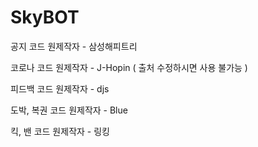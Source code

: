 # SkyBOT

공지 코드 원제작자 - 삼성해피트리

코로나 코드 원제작자 - J-Hopin ( 출처 수정하시면 사용 불가능 )

피드백 코드 원제작자 - djs

도박, 복권 코드 원제작자 - Blue

킥, 밴 코드 원제작자 - 링킹
